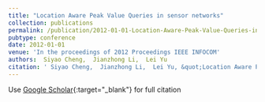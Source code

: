 ```yaml
---
title: "Location Aware Peak Value Queries in sensor networks"
collection: publications
permalink: /publication/2012-01-01-Location-Aware-Peak-Value-Queries-in-sensor-networks
pubtype: conference
date: 2012-01-01
venue: 'In the proceedings of 2012 Proceedings IEEE INFOCOM'
authors:  Siyao Cheng,  Jianzhong Li,  Lei Yu
citation: ' Siyao Cheng,  Jianzhong Li,  Lei Yu, &quot;Location Aware Peak Value Queries in sensor networks.&quot; In the proceedings of 2012 Proceedings IEEE INFOCOM, 2012.'
---
```

Use [Google Scholar](https://scholar.google.com/scholar?q=Location+Aware+Peak+Value+Queries+in+sensor+networks){:target="_blank"} for full citation